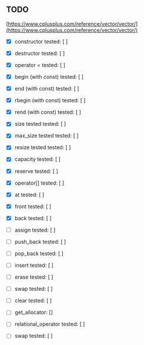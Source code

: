 ## TODO

[https://www.cplusplus.com/reference/vector/vector/](https://www.cplusplus.com/reference/vector/vector/)
 - [x] constructor tested: [ ]
 - [x] destructor tested: [ ]
 - [x]  operator = tested: [ ]

 - [x]  begin (with const) tested: [ ]
 - [x]  end  (with const) tested: [ ]
 - [x]  rbegin (with const) tested: [ ]
 - [x] rend  (with const) tested: [ ]
 
 - [x] size tested tested: [ ]
 - [x]  max_size tested tested: [ ]
 - [x]  resize tested tested: [ ]
 - [x]   capacity tested: [ ]
 - [x]  reserve tested: [ ]
 
 - [x]  operator[] tested: [ ]
 - [x]  at tested: [ ]
 - [x] front tested: [ ]
 - [x] back tested: [ ]
 
 - [ ]  assign tested: [ ]
 - [ ]  push_back tested: [ ]
 - [ ] pop_back tested: [ ]
 - [ ]  insert tested: [ ]
 - [ ]  erase tested: [ ]
 - [ ] swap tested: [ ]
 - [ ] clear tested: [ ]
 
 - [ ] get_allocator: []
 - [ ] relational_operator tested: [ ]
 - [ ] swap tested: [ ]
